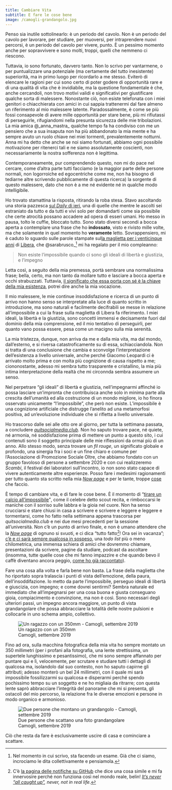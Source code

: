 ```yaml
---
title: Cambiare Vita
subtitle: E fare le cose bene
image: /camogli-grandangolo.jpg
---
```

Penso sia inutile sottolinearlo: è un periodo del cavolo.
Non è un periodo del cavolo per lavorare, per studiare, per muoversi, per intraprendere nuovi percorsi, è un periodo del cavolo per vivere, punto.
È un pessimo momento anche per sopravvivere e sono molti, troppi, quelli che nemmeno ci riescono.

Tuttavia, io sono fortunato, davvero tanto. Non lo scrivo per vantarmene, o per puntualizzare una potenziale (ma certamente del tutto inesistente) superiorità, ma in primo luogo per ricordarlo a me stesso. Eviterò di elencare le ragioni per cui sono certo di poter godere di opportunità rare e di una qualità di vita che è invidiabile, ma la questione fondamentale è che, anche cercandoli, non trovo motivi validi e significativi per giustificare qualche sorta di malessere.
Nonostante ciò, non esiste telefonata con i miei genitori o chiacchierata con amici in cui sappia trattenermi dal fare almeno un riferimento al mio malessere latente. Paradossalmente, è come se più fossi consapevole di avere mille opportunità per stare bene, più mi rifiutassi di perseguirle, rifugiandomi nella presunta sicurezza delle mie tribolazioni. La mia amica @\_anna\_mastra\_ qualche tempo fa ha condiviso con me un pensiero che a sua insaputa non ha più abbandonato la mia mente e ha sempre avuto un ruolo chiave nei miei tormenti, prevalentemente notturni. Anna mi ha detto che anche se noi siamo fortunati, abbiamo ogni possibile motivazione per ritenerci tali e ne siamo assolutamente coscienti, non necessariamente la nostra sofferenza non è legittima.

Contemporaneamente, pur comprendendo questo, non mi do pace nel cercare, come d’altra parte tutti facciamo (e la maggior parte delle persone normali, non logorroiche ed egocentriche come me, non ha bisogno di tediarne altre scrivendo pubblicamente di questa ricerca) la sorgente di questo malessere, dato che non è a me né evidente né in qualche modo intelligibile.

Ho trovato stamattina la risposta, ritirando la roba stesa. Stavo ascoltando una storia pazzesca [sul <cite>Daily</cite> di ieri](https://www.nytimes.com/2021/02/03/podcasts/the-daily/mexico-drug-cartels-miriam-rodriguez.html '“Please, give me back my daughter„ on New York Times’ “The Daily„'), una di quelle che mentre le ascolti sei estraniato da tutto e da tutti e vivi solo per domandarti come sia possibile che certe atrocità possano accadere ad opera di esseri umani. Ho messo in pausa, tolto le cuffie, bloccato tutto. Sono stato diversi secondi a bocca aperta a contemplare una frase che ho **indossato**, visto e rivisto mille volte, ma che solamente in quel momento ho **veramente** letto. Sovrappensiero, mi è caduto lo sguardo sulle parole stampate sul[la maglietta per i venticinque anni](https://sostieni.libera.it/prodotto/la-maglietta-unisex-biani/ 'La maglietta unisex di Biani per i 25 anni di Libera') di [Libera](https://libera.it 'LIBERA, Associazioni, Nomi e Numeri contro le Mafie'), che @sarabrusco_[^1] mi ha regalato per il mio compleanno:

> Non esiste
> l’impossibile
> quando ci sono
> gli ideali
> di libertà e giustizia,
> e l’impegno

Letta così, a seguito della mia premessa, portà sembrare una normalissima frase; bella, certo, ma non tanto da mollare tutto e lasciare a bocca aperta e occhi strabuzzati. Tuttavia, <u>il significato che essa porta con sé è la chiave della mia esistenza</u>, potrei dire anche la mia vocazione.

Il mio malessere, le mie continue insoddisfazione e ricerca di un punto di arrivo non hanno senso se interpretate alla luce di quanto scritto in introduzione, ma sono naturali e facilmente decifrabili se messe in relazione all’impossibile a cui la frase sulla maglietta di Libera fa riferimento. I miei ideali, la libertà e la giustizia, sono concetti immensi e decisamente fuori dal dominio della mia comprensione, ed il mio tentativo di perseguirli, per quanto vano possa essere, pesa come un macigno sulla mia serenità.

La mia tristezza, dunque, non arriva da me e dalla mia vita, ma dal mondo, dall’esterno, e si riversa catastroficamente su di essa, schiacciandola. Non si tratta di una conclusione che cambia e sconvolge l’interpretazione dell’esistenza a livello universale, anche perché Giacomo Leopardi ci è arrivato molto prima e con molta più cognizione di causa rispetto a me; ciononostante, adesso mi sembra tutto trasparente e cristallino, la mia più intima interpretazione della realtà che mi circonnda sembra assumere un senso.

Nel perpetrare “gli ideali” di libertà e giustizia, nell’impegnarmi affinché io possa lasciare un’impronta che contribuisca anche solo in minima parte alla crescita dell’umanità ed alla costruzione di un mondo migliore, io ho finora osservato unicamente “l’impossibile”, che però non esiste. L’impossibile è una cognizione artificiale che distrugge l’anelito ad una metamorfosi positiva, ad un’evoluzione individuale che si rifletta a livello universale.

Ho trascorso dalle sei alle otto ore al giorno, per tutta la settimana passata, a concludere <cite><a href='https://quitsocialmedia.club' target='_blank' title='Quit Social Media'>quitsocialmedia.club</a></cite>. Non ho saputo trovare pace, né quiete, né armonia, né soddisfazione prima di mettere un punto a questo sito, i cui contenuti sono il soggetto principale delle mie riflessioni da ormai più di un anno. Allo stesso modo, senza trovare un <em lang='fr'>fil rouge</em>, un significato globale e profondo, una sinergia fra i soci e un fine chiaro e comune per l’Associazione di Promozione Sociale Oltre, che abbiamo fondato con un gruppo favoloso di persone a settembre 2020 e con cui realizzeremo <cite>Scambi</cite>, il festival dei laboratori sull’incontro, io non sono stato capace di vivere autenticamente altre esperienze. Posso fare i medesimi ragionamenti per tutto quanto sta scritto nella mia [*Now page*](/ora 'Ora') e per le tante, troppe [cose](/cose 'Cose') che faccio.

È tempo di cambiare vita, e di fare le cose bene.
È il momento di <q cite='http://www.ancoraonline.it/2015/04/27/ilaria-iorio-diamo-un-calcio-allimpossibile/'><u><a href='http://www.ancoraonline.it/2015/04/27/ilaria-iorio-diamo-un-calcio-allimpossibile/' target='_blank' title='Tirare un calcio all’impossibile'>tirare un calcio all’impossibile</a></u></q>, come il celebre detto scout recita, e rimboccarsi le maniche con il sorriso sulle labbra e la gioia nel cuore. Non ha senso crucciarsi e stare chiusi in casa a scrivere e scrivere e leggere e leggere e tormentarsi, come ho fatto nella settimana appena trascorsa per <cite>quitsocialmedia.club</cite> e nei due mesi precedenti per la sessione all’università.
Non c’è un punto di arrivo finale, e non è umano attendere che la [*Now page*](/ora 'Ora') di ognuno si svuoti, e ci dica “tutto fatto[^2]! Ora sei in vacanza”; <u>c’è e ci sarà sempre qualcosa in sospeso</u>, una *todo list* più o meno chilometrica, una immensa schiera di amici che dovremmo chiamare, presentazioni da scrivere, pagine da studiare, podcast da ascoltare (insomma, tutte quelle cose che mi fanno impazzire e che quando bevo il caffè diventano ancora peggio, [come ho già raccontato](/Non-sono-abbastanza 'Non Sono Abbastanza')).

Fare una cosa alla volta e farla bene non basta. La frase della maglietta che ho riportato sopra tralascia i punti di vista dell’emozione, della paura, dell’insoddifazione. Io metto da parte l’impossibile, perseguo ideali di libertà e giuscizia, con impegno; e come dovrei sentirmi? Sembra naturale ed immediato che all’impegnarsi per una cosa buona e giusta conseguano gioia, compiacimento e convinzione, ma non è così. Sono necessari degli ulteriori passi, un impegno ancora maggiore, un punto di vista grandangolare che possa abbracciare la totalità delle nostre pulsioni e collocarle in uno schema ampio, collettivo.

<figure>
	<img src='/camogli-supertele.jpg' alt='Un ragazzo con un 350mm - Camogli, settembre 2019'>
	<figcaption>
		Un ragazzo con un 350mm<br>
    Camogli, settembre 2019
  </figcaption>
</figure>

Fino ad ora, sulla macchina fotografica della mia vita ho sempre montato un 350 millimetri (per i profani alla fotografia, una lente strettissima, un supertele lunghissimo e pesantissimo), che mi sono sempre affannato per puntare qui e lì, velocemente, per scrutare e studiare tutti i dettagli di qualcosa ma, isolandolo dal suo contesto, non ho saputo capirne gli attributi; adesso monterò un bel 24 millimetri, con il quale mi sarà impossibile fossilizzarmi su qualcosa e disperarmi perché spendo pochissimo tempo su un soggetto e ne ho migliaia da ritrarre; con questa lente saprò abbracciare l’integrità del panorame che mi si presenta, gli ostacoli del mio percorso, la relazione fra le diverse emozioni e persone in modo organico e armonioso.

<figure>
	<img src='{{ image }}' alt='Due persone che montano un grandangolo - Camogli, settembre 2019' class='u-photo'>
	<figcaption>
		Due persone che scattano una foto grandangolare<br>
    Camogli, settembre 2019
  </figcaption>
</figure>

Ciò che resta da fare è esclusivamente uscire di casa e cominciare a scattare.

[^1]: Nel momento in cui scrivo, sta facendo un esame. Già che ci siamo, incrociamo le dita collettivamente e pensiamola.
[^2]: C’è [la pagina delle notifiche su GitHub](/github-notifications.jpg 'Empty GitHub notifications page') che dice una cosa simile e mi fa innervosire perché non funziona così nel mondo reale, belin! <em lang='en'><u>It’s never <q>all caught up</q></u>, never, not in real life</em>.
